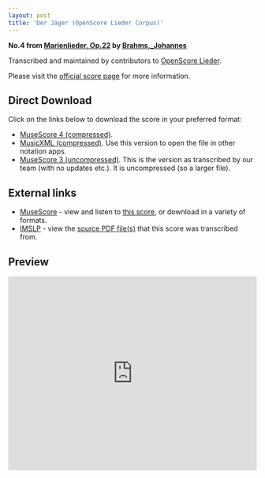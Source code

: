 ```yaml
---
layout: post
title: 'Der Jäger (OpenScore Lieder Corpus)'
---
```


__No.4 from [Marienlieder, Op.22](https://fourscoreandmore.org/openscore/lieder/Brahms,_Johannes/Marienlieder,_Op.22/) by [Brahms,_Johannes](https://fourscoreandmore.org/openscore/lieder/Brahms,_Johannes)__

Transcribed and maintained by contributors to [OpenScore Lieder].

Please visit the [official score page] for more information.

[official score page]: https://musescore.com/openscore-lieder-corpus/scores/8712405
[OpenScore Lieder]: https://musescore.com/openscore-lieder-corpus

## Direct Download

Click on the links below to download the score in your preferred format:
- [MuseScore 4 (compressed)](https://fourscoreandmore.org/openscore/lieder/Brahms,_Johannes/Marienlieder,_Op.22/4_Der_J%C3%A4ger.mscz).
- [MusicXML (compressed)](https://fourscoreandmore.org/openscore/lieder/Brahms,_Johannes/Marienlieder,_Op.22/4_Der_J%C3%A4ger.mxl). Use this version to open the file in other notation apps.
- [MuseScore 3 (uncompressed)](https://raw.githubusercontent.com/OpenScore/Lieder/refs/heads/main/scores/Brahms,_Johannes/Marienlieder,_Op.22/4_Der_J%C3%A4ger/lc8712405.mscx). This is the version as transcribed by our team (with no updates etc.). It is uncompressed (so a larger file).

## External links

- [MuseScore] - view and listen to [this score][MuseScore], or download in a variety of formats.
- [IMSLP] - view the [source PDF file(s)][IMSLP] that this score was transcribed from.

[MuseScore]: https://musescore.com/score/8712405
[IMSLP]: https://imslp.org/wiki/Special:ReverseLookup/22901

## Preview

<iframe width="100%" height="394" src="https://musescore.com/openscore-lieder-corpus/scores/8712405/embed" frameborder="0" allowfullscreen allow="autoplay; fullscreen"></iframe>
